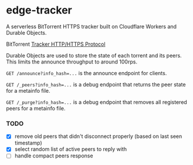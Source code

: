 # edge-tracker
A serverless BitTorrent HTTPS tracker built on Cloudflare Workers and Durable Objects.

BitTorrent [Tracker HTTP/HTTPS Protocol](https://wiki.theory.org/index.php/BitTorrentSpecification#Tracker_HTTP.2FHTTPS_Protocol)

Durable Objects are used to store the state of each torrent and its peers. This limits the announce throughput to around 100rps.


`GET /announce?info_hash=...` is the announce endpoint for clients.

`GET /_peers?info_hash=...` is a debug endpoint that returns the peer state for a metainfo file.

`GET /_purge?info_hash=...` is a debug endpoint that removes all registered peers for a metainfo file.


### TODO
- [x] remove old peers that didn't disconnect properly (based on last seen timestamp)
- [x] select random list of active peers to reply with
- [ ] handle compact peers response